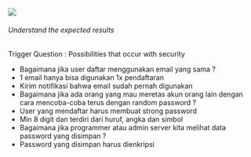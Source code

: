 <StandardTab choosen="security" />

<div class="h-full overflow-y-auto m-4">
  <div class="flex flex-row space-x-5">
    <div class="flex-1">
      <img src="https://www.positronx.io/wp-content/uploads/2019/09/react-login-ui-6748-02.png" class="h-72" />
    </div>
    <div class="flex-1">
      <h6 v-click>Understand the expected results</h6>
      <span v-after class="text-xs">Trigger Question : Possibilities that occur with security</span>
      <ul class="text-xs font-extralight mt-5">
        <li v-click>Bagaimana jika user daftar menggunakan email yang sama ?
        </li>
        <li class="!ml-8 font-semibold" v-click>1 email hanya bisa digunakan 1x pendaftaran</li>
        <li class="!ml-8 font-semibold" v-click>Kirim notifikasi bahwa email sudah pernah digunakan</li>
        <li v-click>Bagaimana jika ada orang yang mau meretas akun orang lain dengan cara mencoba-coba terus dengan random password ?</li>
        <li class="!ml-8 font-semibold" v-click>User yang mendaftar harus membuat strong password</li>
        <li class="!ml-8 font-semibold" v-click>Min 8 digit dan terdiri dari huruf, angka dan simbol</li>
        <li v-click>Bagaimana jika programmer atau admin server kita melihat data password yang disimpan ?</li>
        <li class="!ml-8 font-semibold" v-click>Password yang disimpan harus dienkripsi</li>
      </ul>
    </div>
  </div>
</div>

<!-- TIME : 05:00 -->